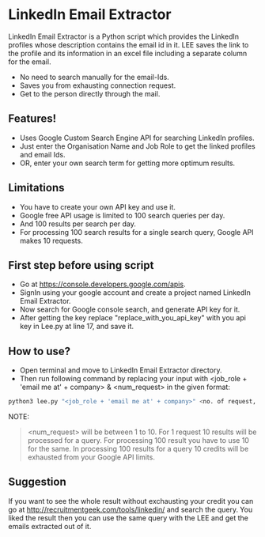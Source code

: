 # LinkedIn Email Extractor

LinkedIn Email Extractor is a Python script which provides the LinkedIn profiles whose description contains the email id in it. LEE saves the link to the profile and its information in an excel file including a separate column for the email.
  - No need to search manually for the email-Ids.
  - Saves you from exhausting connection request.
  - Get to the person directly through the mail.

## Features!
  - Uses Google Custom Search Engine API for searching LinkedIn profiles.
  - Just enter the Organisation Name and Job Role to get the linked profiles and email Ids.
  - OR, enter your own search term for getting more optimum results.

## Limitations
  - You have to create your own API key and use it.
  - Google free API usage is limited to 100 search queries per day.
  - And 100 results per search per day.
  - For processing 100 search results for a single search query, Google API makes 10 requests.

## First step before using script
- Go at https://console.developers.google.com/apis.
- SignIn using your google account and create a project named LinkedIn Email Extractor.
- Now search for Google console search, and generate API key for it.
- After getting the key replace "replace_with_you_api_key" with you api key in Lee.py at line 17, and save it.

## How to use?
  - Open terminal and move to LinkedIn Email Extractor directory.
  - Then run following command by replacing your input with <job_role + 'email me at' + company> & <num_request> in the given format:
```sh
python3 lee.py "<job_role + 'email me at' + company>" <no. of request, 1-10>
```
NOTE:
> <num_request> will be between 1 to 10. For 1 request 10 results will be processed for a query.
> For processing 100 result you have to use 10 for the same.
> In processing 100 results for a query 10 credits will be exhausted from your Google API limits.

## Suggestion
If you want to see the whole result without exchausting your credit you can go at http://recruitmentgeek.com/tools/linkedin/ and search the query. You liked the result then you can use the same query with the LEE and get the emails extracted out of it.
